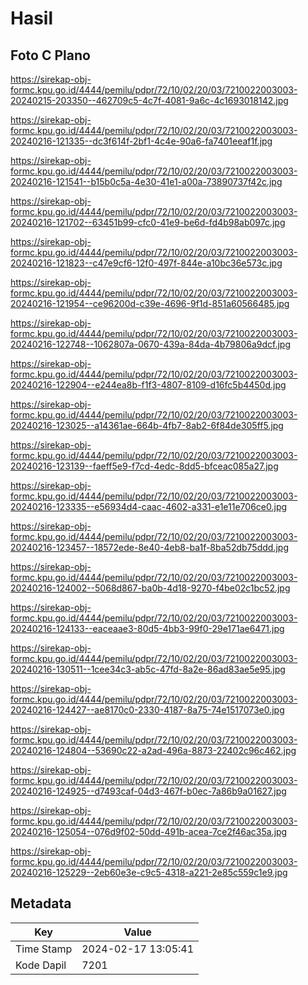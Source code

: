 # Hasil

## Foto C Plano

https://sirekap-obj-formc.kpu.go.id/4444/pemilu/pdpr/72/10/02/20/03/7210022003003-20240215-203350--462709c5-4c7f-4081-9a6c-4c1693018142.jpg

https://sirekap-obj-formc.kpu.go.id/4444/pemilu/pdpr/72/10/02/20/03/7210022003003-20240216-121335--dc3f614f-2bf1-4c4e-90a6-fa7401eeaf1f.jpg

https://sirekap-obj-formc.kpu.go.id/4444/pemilu/pdpr/72/10/02/20/03/7210022003003-20240216-121541--b15b0c5a-4e30-41e1-a00a-73890737f42c.jpg

https://sirekap-obj-formc.kpu.go.id/4444/pemilu/pdpr/72/10/02/20/03/7210022003003-20240216-121702--63451b99-cfc0-41e9-be6d-fd4b98ab097c.jpg

https://sirekap-obj-formc.kpu.go.id/4444/pemilu/pdpr/72/10/02/20/03/7210022003003-20240216-121823--c47e9cf6-12f0-497f-844e-a10bc36e573c.jpg

https://sirekap-obj-formc.kpu.go.id/4444/pemilu/pdpr/72/10/02/20/03/7210022003003-20240216-121954--ce96200d-c39e-4696-9f1d-851a60566485.jpg

https://sirekap-obj-formc.kpu.go.id/4444/pemilu/pdpr/72/10/02/20/03/7210022003003-20240216-122748--1062807a-0670-439a-84da-4b79806a9dcf.jpg

https://sirekap-obj-formc.kpu.go.id/4444/pemilu/pdpr/72/10/02/20/03/7210022003003-20240216-122904--e244ea8b-f1f3-4807-8109-d16fc5b4450d.jpg

https://sirekap-obj-formc.kpu.go.id/4444/pemilu/pdpr/72/10/02/20/03/7210022003003-20240216-123025--a14361ae-664b-4fb7-8ab2-6f84de305ff5.jpg

https://sirekap-obj-formc.kpu.go.id/4444/pemilu/pdpr/72/10/02/20/03/7210022003003-20240216-123139--faeff5e9-f7cd-4edc-8dd5-bfceac085a27.jpg

https://sirekap-obj-formc.kpu.go.id/4444/pemilu/pdpr/72/10/02/20/03/7210022003003-20240216-123335--e56934d4-caac-4602-a331-e1e11e706ce0.jpg

https://sirekap-obj-formc.kpu.go.id/4444/pemilu/pdpr/72/10/02/20/03/7210022003003-20240216-123457--18572ede-8e40-4eb8-ba1f-8ba52db75ddd.jpg

https://sirekap-obj-formc.kpu.go.id/4444/pemilu/pdpr/72/10/02/20/03/7210022003003-20240216-124002--5068d867-ba0b-4d18-9270-f4be02c1bc52.jpg

https://sirekap-obj-formc.kpu.go.id/4444/pemilu/pdpr/72/10/02/20/03/7210022003003-20240216-124133--eaceaae3-80d5-4bb3-99f0-29e171ae6471.jpg

https://sirekap-obj-formc.kpu.go.id/4444/pemilu/pdpr/72/10/02/20/03/7210022003003-20240216-130511--1cee34c3-ab5c-47fd-8a2e-86ad83ae5e95.jpg

https://sirekap-obj-formc.kpu.go.id/4444/pemilu/pdpr/72/10/02/20/03/7210022003003-20240216-124427--ae8170c0-2330-4187-8a75-74e1517073e0.jpg

https://sirekap-obj-formc.kpu.go.id/4444/pemilu/pdpr/72/10/02/20/03/7210022003003-20240216-124804--53690c22-a2ad-496a-8873-22402c96c462.jpg

https://sirekap-obj-formc.kpu.go.id/4444/pemilu/pdpr/72/10/02/20/03/7210022003003-20240216-124925--d7493caf-04d3-467f-b0ec-7a86b9a01627.jpg

https://sirekap-obj-formc.kpu.go.id/4444/pemilu/pdpr/72/10/02/20/03/7210022003003-20240216-125054--076d9f02-50dd-491b-acea-7ce2f46ac35a.jpg

https://sirekap-obj-formc.kpu.go.id/4444/pemilu/pdpr/72/10/02/20/03/7210022003003-20240216-125229--2eb60e3e-c9c5-4318-a221-2e85c559c1e9.jpg


## Metadata

| Key        | Value               |
| ---------- | ------------------- |
| Time Stamp | 2024-02-17 13:05:41 |
| Kode Dapil | 7201                |



